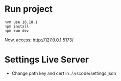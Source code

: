 # Run project
```
nvm use 16.18.1
npm install
npm run dev
```
Now, access: http://127.0.0.1:5173/ 

# Settings Live Server
- Change path key and cert in ./.vscode/settings.json
